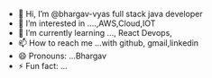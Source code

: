 - 👋 Hi, I’m @bhargav-vyas full stack java developer 
- 👀 I’m interested in ....,AWS,Cloud,IOT
- 🌱 I’m currently learning ..., React Devops,
- 📫 How to reach me ...with github, gmail,linkedin
- 😄 Pronouns: ...Bhargav
- ⚡ Fun fact: ...

<!---
bhargav-vyas/bhargav-vyas is a ✨ special ✨ repository because its `README.md` (this file) appears on your GitHub profile.
You can click the Preview link to take a look at your changes.
--->
